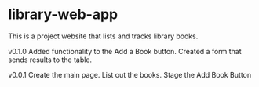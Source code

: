 # library-web-app

This is a project website that lists and tracks library books.

v0.1.0
Added functionality to the Add a Book button. Created a form that sends results to the table.

v0.0.1
Create the main page. List out the books. Stage the Add Book Button
